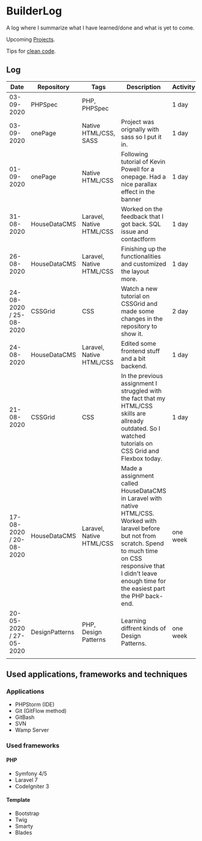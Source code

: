 # BuilderLog
A log where I summarize what I have learned/done and what is yet to come.

Upcoming [Projects](Projects.md).

Tips for [clean code](Tips-for-clean-code.md).

## Log

| Date | Repository | Tags | Description | Activity |
|---|---|---|---|---|
| 03-09-2020 | PHPSpec | PHP, PHPSpec |  | 1 day |
| 03-09-2020 | onePage | Native HTML/CSS, SASS | Project was orignally with sass so I put it in. | 1 day |
| 01-09-2020 | onePage | Native HTML/CSS | Following tutorial of Kevin Powell for a onepage. Had a nice parallax effect in the banner | 1 day |
| 31-08-2020 | HouseDataCMS | Laravel, Native HTML/CSS | Worked on the feedback that I got back. SQL issue and contactform | 1 day |
| 26-08-2020 | HouseDataCMS | Laravel, Native HTML/CSS | Finishing up the functionalities and customized the layout more. | 1 day |
| 24-08-2020 / 25-08-2020 | CSSGrid | CSS | Watch a new tutorial on CSSGrid and made some changes in the repository to show it. | 2 day |
| 24-08-2020 | HouseDataCMS | Laravel, Native HTML/CSS | Edited some frontend stuff and a bit backend. | 1 day |
| 21-08-2020 | CSSGrid | CSS | In the previous assignment I struggled with the fact that my HTML/CSS skills are allready outdated. So I watched tutorials on CSS Grid and Flexbox today. | 1 day |
| 17-08-2020 / 20-08-2020 | HouseDataCMS | Laravel, Native HTML/CSS | Made a assignment called HouseDataCMS in Laravel with native HTML/CSS. Worked with laravel before but not from scratch. Spend to much time on CSS responsive that I didn't leave enough time for the easiest part the PHP back-end. | one week |
| 20-05-2020 / 27-05-2020 | DesignPatterns | PHP, Design Patterns | Learning diffrent kinds of Design Patterns. | one week |
|   |   |   |

## Used applications, frameworks and techniques

### Applications
* PHPStorm (IDE)
* Git (GitFlow method)
* GitBash
* SVN
* Wamp Server

### Used frameworks
#### PHP
* Symfony 4/5
* Laravel 7
* CodeIgniter 3

#### Template
* Bootstrap
* Twig
* Smarty
* Blades
